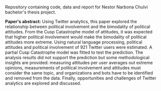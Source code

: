 Repository containing code, data and report for Nestor Narbona Chulvi bachelor's thesis project.

**Paper's abstract:**
Using Twitter analytics, this paper explored the relationship between political involvement
and the bimodality of political attitudes. From the Cusp Catastrophe model of attitudes, it was
expected that higher political involvement would make the bimodality of political attitudes
more extreme. Using natural language processing, political attitudes and political involvement
of 921 Twitter users were estimated. A partial Cusp Catastrophe model was fitted to test the
prediction. The analysis results did not support the prediction but some methodological
insights are provided: measuring attitudes per user averages out extreme opinions,
measurements of political involvement and attitudes must consider the same topic, and
organizations and bots have to be identified and removed from the data. Finally,
opportunities and challenges of Twitter analytics are explored and discussed.
